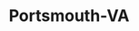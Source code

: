 ---
title: Portsmouth-VA
slug: portsmouth-va
f_state:
- cms/state/virginia.md
f_locations:
- cms/payday-loan/allied-cash-advance-3961.md
- cms/payday-loan/approved-cash-advance-4723.md
- cms/payday-loan/approved-cash-advance-4727.md
- cms/payday-loan/buckeye-check-cashing-5511.md
- cms/payday-loan/cash-advance-center-6512.md
- cms/payday-loan/cash-advance-center-6513.md
- cms/payday-loan/cash-advance-center-6527.md
- cms/payday-loan/check-first-inc-11374.md
- cms/payday-loan/check-into-cash-12523.md
- cms/payday-loan/check-into-cash-12540.md
- cms/payday-loan/check-into-cash-12541.md
- cms/payday-loan/check-into-cash-of-virginia-13634.md
- cms/payday-loan/check-into-cash-of-virginia-13660.md
- cms/payday-loan/check-smart-14040.md
- cms/payday-loan/checks-2-cash-14472.md
- cms/payday-loan/checksmart-14825.md
- cms/payday-loan/crusader-cash-advance-15540.md
- cms/payday-loan/express-check-advance-17062.md
- cms/payday-loan/express-check-advance-17071.md
- cms/payday-loan/express-check-advance-17072.md
- cms/payday-loan/express-check-advance-17073.md
- cms/payday-loan/express-check-advance-17114.md
- cms/payday-loan/financial-exchange-company-18028.md
- cms/payday-loan/financial-exchange-company-18032.md
- cms/payday-loan/friendly-check-cashing-18831.md
- cms/payday-loan/friendly-check-cashing-18832.md
- cms/payday-loan/money-mart-21495.md
- cms/payday-loan/money-mart-21502.md
- cms/payday-loan/payday-usa-of-va-507-24159.md
- cms/payday-loan/quik-cash-25470.md
- cms/payday-loan/quik-cash-25474.md
- cms/payday-loan/t-t-financial-27080.md
- cms/payday-loan/virginia-check-cashers-inc-28584.md
- cms/payday-loan/virginia-check-cashers-inc-28585.md
- cms/payday-loan/virginia-check-cashers-inc-28586.md
updated-on: '2024-05-30T13:41:28.615Z'
created-on: '2024-05-30T13:41:28.615Z'
published-on: '2024-05-30T13:54:32.469Z'
f_city: Portsmouth
layout: '[city].html'
tags: city
---